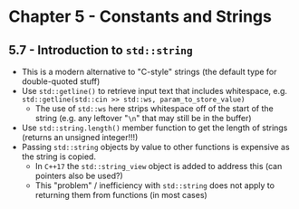 # Chapter 5 - Constants and Strings

## 5.7 - Introduction to `std::string`

- This is a modern alternative to "C-style" strings (the default type for double-quoted stuff)
- Use `std::getline()` to retrieve input text that includes whitespace, e.g. `std::getline(std::cin >> std::ws, param_to_store_value)`
  - The use of `std::ws` here strips whitespace off of the start of the string (e.g. any leftover "`\n`" that may still be in the buffer)
- Use `std::string.length()` member function to get the length of strings (returns an unsigned integer!!!)
- Passing `std::string` objects by value to other functions is expensive as the string is copied.
  - In `C++17` the `std::string_view` object is added to address this (can pointers also be used?)
  - This "problem" / inefficiency with `std::string` does not apply to returning them from functions (in most cases)
